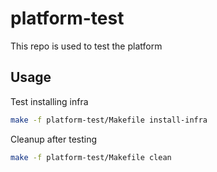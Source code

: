 # platform-test

This repo is used to test the platform

## Usage

Test installing infra

```bash
make -f platform-test/Makefile install-infra
```

Cleanup after testing

```bash
make -f platform-test/Makefile clean
```

